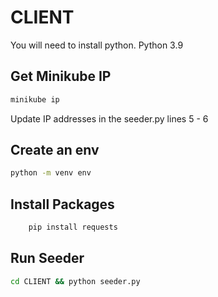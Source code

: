 # CLIENT

You will need to install python. Python 3.9

## Get Minikube IP

```sh
minikube ip
```

Update IP addresses in the seeder.py lines 5 - 6

## Create an env

```sh
python -m venv env
```

## Install Packages

```sh
    pip install requests
```

## Run Seeder

```sh
cd CLIENT && python seeder.py
```
